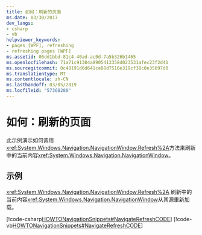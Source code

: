 ```yaml
---
title: 如何：刷新的页面
ms.date: 03/30/2017
dev_langs:
- csharp
- vb
helpviewer_keywords:
- pages [WPF], refreshing
- refreshing pages [WPF]
ms.assetid: 06dd1bbd-81c4-40ad-ac0d-7a5b326b1465
ms.openlocfilehash: 71a71c91384a8905413358d023531afec23f2d41
ms.sourcegitcommit: 0c48191d6d641ce88d7510e319cf38c0e35697d0
ms.translationtype: MT
ms.contentlocale: zh-CN
ms.lasthandoff: 03/05/2019
ms.locfileid: "57368280"
---
```

# <a name="how-to-refresh-a-page"></a>如何：刷新的页面
此示例演示如何调用<xref:System.Windows.Navigation.NavigationWindow.Refresh%2A>方法来刷新中的当前内容<xref:System.Windows.Navigation.NavigationWindow>。  
  
## <a name="example"></a>示例  
 <xref:System.Windows.Navigation.NavigationWindow.Refresh%2A> 刷新中的当前内容<xref:System.Windows.Navigation.NavigationWindow>从其源重新加载。  
  
 [!code-csharp[HOWTONavigationSnippets#NavigateRefreshCODE](~/samples/snippets/csharp/VS_Snippets_Wpf/HOWTONavigationSnippets/CSharp/MainWindow.xaml.cs#navigaterefreshcode)]
 [!code-vb[HOWTONavigationSnippets#NavigateRefreshCODE](~/samples/snippets/visualbasic/VS_Snippets_Wpf/HOWTONavigationSnippets/visualbasic/mainwindow.xaml.vb#navigaterefreshcode)]
